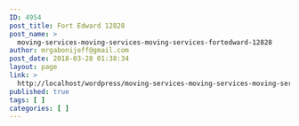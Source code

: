 ```yaml
---
ID: 4954
post_title: Fort Edward 12828
post_name: >
  moving-services-moving-services-moving-services-fortedward-12828
author: mrgabonijeff@gmail.com
post_date: 2018-03-28 01:38:34
layout: page
link: >
  http://localhost/wordpress/moving-services-moving-services-moving-services-fortedward-12828/
published: true
tags: [ ]
categories: [ ]
---
```

